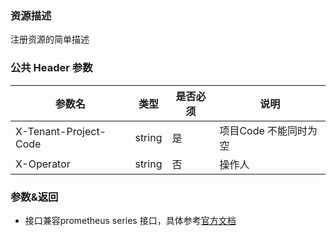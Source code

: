 ### 资源描述
注册资源的简单描述

### 公共 Header 参数

| 参数名  |  类型  |  是否必须 | 说明 | 
| ------------ | ------------ | ------------ | -------- |
| X-Tenant-Project-Code  | string  | 是 | 项目Code 不能同时为空 |
| X-Operator  | string  | 否 | 操作人 |

### 参数&返回
- 接口兼容prometheus series 接口，具体参考[官方文档](https://prometheus.io/docs/prometheus/latest/querying/api/)